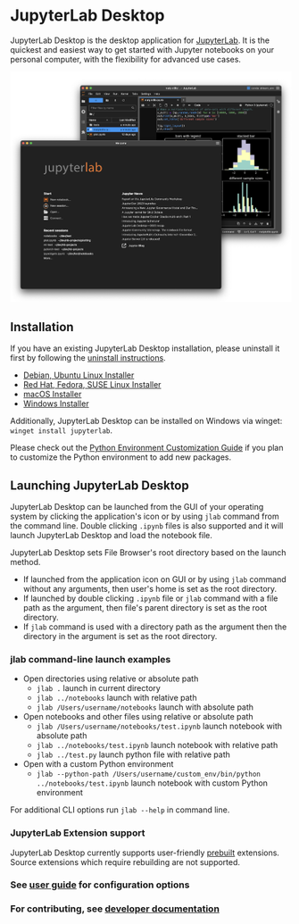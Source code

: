 # JupyterLab Desktop

JupyterLab Desktop is the desktop application for [JupyterLab](https://github.com/jupyterlab/jupyterlab). It is the quickest and easiest way to get started with Jupyter notebooks on your personal computer, with the flexibility for advanced use cases.

![JupyterLab Desktop](media/jupyterlab-desktop.png)

## Installation

If you have an existing JupyterLab Desktop installation, please uninstall it first by following the [uninstall instructions](user-guide.md#uninstalling-jupyterlab-desktop).

- [Debian, Ubuntu Linux Installer](https://github.com/jupyterlab/jupyterlab-desktop/releases/latest/download/JupyterLab-Setup-Debian.deb)
- [Red Hat, Fedora, SUSE Linux Installer](https://github.com/jupyterlab/jupyterlab-desktop/releases/latest/download/JupyterLab-Setup-Fedora.rpm)
- [macOS Installer](https://github.com/jupyterlab/jupyterlab-desktop/releases/latest/download/JupyterLab-Setup-macOS.dmg)
- [Windows Installer](https://github.com/jupyterlab/jupyterlab-desktop/releases/latest/download/JupyterLab-Setup-Windows.exe)

Additionally, JupyterLab Desktop can be installed on Windows via winget: `winget install jupyterlab`.

Please check out the [Python Environment Customization Guide](user-guide.md#Customizing-the-Bundled-Python-Environment) if you plan to customize the Python environment to add new packages.

## Launching JupyterLab Desktop

JupyterLab Desktop can be launched from the GUI of your operating system by clicking the application's icon or by using `jlab` command from the command line. Double clicking `.ipynb` files is also supported and it will launch JupyterLab Desktop and load the notebook file.

JupyterLab Desktop sets File Browser's root directory based on the launch method.

- If launched from the application icon on GUI or by using `jlab` command without any arguments, then user's home is set as the root directory.
- If launched by double clicking `.ipynb` file or `jlab` command with a file path as the argument, then file's parent directory is set as the root directory.
- If `jlab` command is used with a directory path as the argument then the directory in the argument is set as the root directory.

### jlab command-line launch examples

- Open directories using relative or absolute path
  - `jlab .` launch in current directory
  - `jlab ../notebooks` launch with relative path
  - `jlab /Users/username/notebooks` launch with absolute path
- Open notebooks and other files using relative or absolute path
  - `jlab /Users/username/notebooks/test.ipynb` launch notebook with absolute path
  - `jlab ../notebooks/test.ipynb` launch notebook with relative path
  - `jlab ../test.py` launch python file with relative path
- Open with a custom Python environment
  - `jlab --python-path /Users/username/custom_env/bin/python ../notebooks/test.ipynb` launch notebook with custom Python environment

For additional CLI options run `jlab --help` in command line.

### JupyterLab Extension support

JupyterLab Desktop currently supports user-friendly [prebuilt](https://jupyterlab.readthedocs.io/en/stable/extension/extension_dev.html#overview-of-extensions) extensions. Source extensions which require rebuilding are not supported.

### See [user guide](user-guide.md) for configuration options

### For contributing, see [developer documentation](dev.md)
